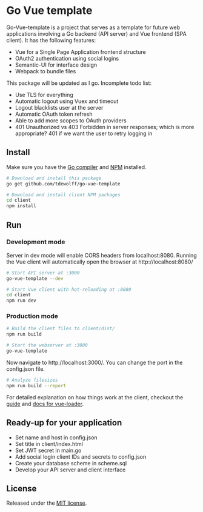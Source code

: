 # Go Vue template <a name="go-vue-template"></a>

Go-Vue-template is a project that serves as a template for future web applications involving a Go backend (API server) and Vue frontend (SPA client). It has the following features:

* Vue for a Single Page Application frontend structure
* OAuth2 authentication using social logins
* Semantic-UI for interface design
* Webpack to bundle files

This package will be updated as I go. Incomplete todo list:

* Use TLS for everything
* Automatic logout using Vuex and timeout
* Logout blacklists user at the server
* Automatic OAuth token refresh
* Able to add more scopes to OAuth providers
* 401 Unauthorized vs 403 Forbidden in server responses; which is more appropriate? 401 if we want the user to retry logging in

## Install
Make sure you have the [Go compiler](https://golang.org/dl/) and [NPM](https://www.npmjs.com/get-npm) installed.

``` bash
# Download and install this package
go get github.com/tdewolff/go-vue-template

# Download and install client NPM packages
cd client
npm install
```

## Run
### Development mode
Server in dev mode will enable CORS headers from localhost:8080. Running the Vue client will automatically open the browser at http://localhost:8080/
``` bash
# Start API server at :3000
go-vue-template --dev

# Start Vue client with hot-reloading at :8080
cd client
npm run dev
```

### Production mode
``` bash
# Build the client files to client/dist/
npm run build

# Start the webserver at :3000
go-vue-template
```

Now navigate to http://localhost:3000/. You can change the port in the config.json file.

``` bash
# Analyze filesizes
npm run build --report
```

For detailed explanation on how things work at the client, checkout the [guide](http://vuejs-templates.github.io/webpack/) and [docs for vue-loader](http://vuejs.github.io/vue-loader).

## Ready-up for your application

* Set name and host in config.json
* Set title in client/index.html
* Set JWT secret in main.go
* Add social login client IDs and secrets to config.json
* Create your database scheme in scheme.sql
* Develop your API server and client interface

## License
Released under the [MIT license](LICENSE.md).

[1]: http://golang.org/ "Go Language"
